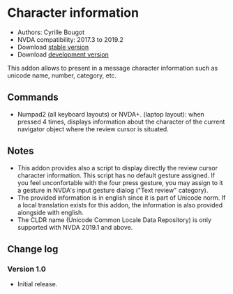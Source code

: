 # Character information

* Authors: Cyrille Bougot
* NVDA compatibility: 2017.3 to 2019.2
* Download [stable version][1]
* Download [development version][2]

This addon allows to present in a message character information such as unicode name, number, category, etc.


## Commands

* Numpad2 (all keyboard layouts) or NVDA+. (laptop layout): when pressed 4 times, displays information about the character of the current navigator object where the review cursor is situated.


## Notes

* This addon provides also a script to display directly the review cursor character information. This script has no default gesture assigned. If you feel unconfortable with the four press gesture, you may assign to it a gesture in NVDA's input gesture dialog ("Text review" category).
* The provided information is in english since it is part of Unicode norm. If a local translation exists for this addon, the information is also provided alongside with english.
* The CLDR name (Unicode Common Locale Data Repository) is only supported with NVDA 2019.1 and above.


## Change log

### Version 1.0

* Initial release.

[1]: https://addons.nvda-project.org/files/get.php?file=chari

[2]: https://addons.nvda-project.org/files/get.php?file=chari-dev
